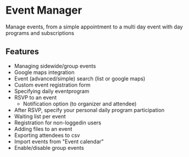 Event Manager
=============
Manage events, from a simple appointment to a multi day event with day programs and subscriptions

Features
-----------

- Managing sidewide/group events
- Google maps integration
- Event (advanced/simple) search (list or google maps)
- Custom event registration form
- Specifying daily eventprogram
- RSVP to an event
	- Notification option (to organizer and attendee)
- After RSVP, specify your personal daily program participation
- Waiting list per event
- Registration for non-loggedin users
- Adding files to an event
- Exporting attendees to csv
- Import events from "Event calendar"
- Enable/disable group events
